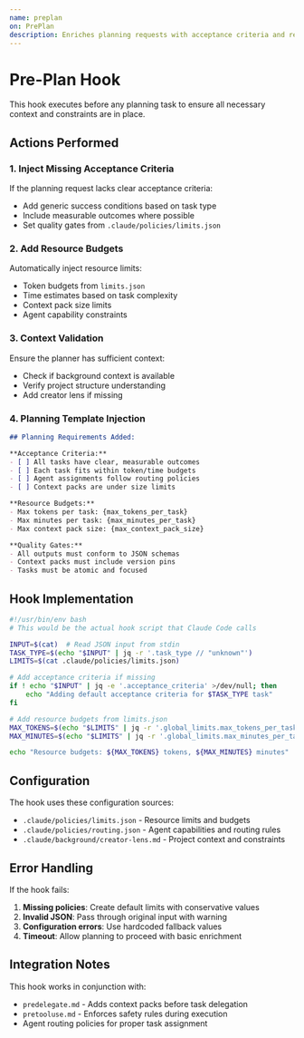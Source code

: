 ```yaml
---
name: preplan
on: PrePlan
description: Enriches planning requests with acceptance criteria and resource budgets
---
```


# Pre-Plan Hook

This hook executes before any planning task to ensure all necessary context and constraints are in place.

## Actions Performed

### 1. Inject Missing Acceptance Criteria
If the planning request lacks clear acceptance criteria:
- Add generic success conditions based on task type
- Include measurable outcomes where possible
- Set quality gates from `.claude/policies/limits.json`

### 2. Add Resource Budgets
Automatically inject resource limits:
- Token budgets from `limits.json`
- Time estimates based on task complexity
- Context pack size limits
- Agent capability constraints

### 3. Context Validation
Ensure the planner has sufficient context:
- Check if background context is available
- Verify project structure understanding
- Add creator lens if missing

### 4. Planning Template Injection

```markdown
## Planning Requirements Added:

**Acceptance Criteria:**
- [ ] All tasks have clear, measurable outcomes
- [ ] Each task fits within token/time budgets  
- [ ] Agent assignments follow routing policies
- [ ] Context packs are under size limits

**Resource Budgets:**
- Max tokens per task: {max_tokens_per_task}
- Max minutes per task: {max_minutes_per_task}
- Max context pack size: {max_context_pack_size}

**Quality Gates:**
- All outputs must conform to JSON schemas
- Context packs must include version pins
- Tasks must be atomic and focused
```

## Hook Implementation

```bash
#!/usr/bin/env bash
# This would be the actual hook script that Claude Code calls

INPUT=$(cat)  # Read JSON input from stdin
TASK_TYPE=$(echo "$INPUT" | jq -r '.task_type // "unknown"')
LIMITS=$(cat .claude/policies/limits.json)

# Add acceptance criteria if missing
if ! echo "$INPUT" | jq -e '.acceptance_criteria' >/dev/null; then
    echo "Adding default acceptance criteria for $TASK_TYPE task"
fi

# Add resource budgets from limits.json
MAX_TOKENS=$(echo "$LIMITS" | jq -r '.global_limits.max_tokens_per_task')
MAX_MINUTES=$(echo "$LIMITS" | jq -r '.global_limits.max_minutes_per_task')

echo "Resource budgets: ${MAX_TOKENS} tokens, ${MAX_MINUTES} minutes"
```

## Configuration

The hook uses these configuration sources:
- `.claude/policies/limits.json` - Resource limits and budgets
- `.claude/policies/routing.json` - Agent capabilities and routing rules
- `.claude/background/creator-lens.md` - Project context and constraints

## Error Handling

If the hook fails:
1. **Missing policies**: Create default limits with conservative values
2. **Invalid JSON**: Pass through original input with warning
3. **Configuration errors**: Use hardcoded fallback values
4. **Timeout**: Allow planning to proceed with basic enrichment

## Integration Notes

This hook works in conjunction with:
- `predelegate.md` - Adds context packs before task delegation
- `pretooluse.md` - Enforces safety rules during execution
- Agent routing policies for proper task assignment